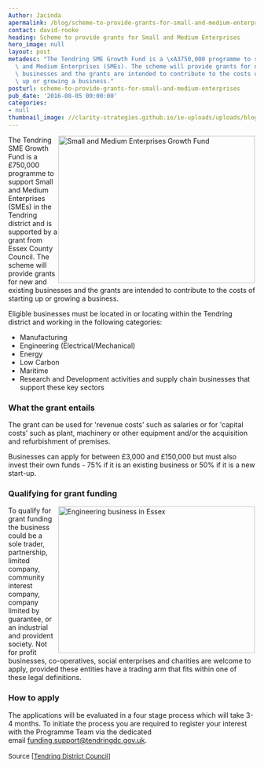 ```yaml
---
Author: Jacinda
apermalink: /blog/scheme-to-provide-grants-for-small-and-medium-enterprises
contact: david-rooke
heading: Scheme to provide grants for Small and Medium Enterprises
hero_image: null
layout: post
metadesc: "The Tendring SME Growth Fund is a \xA3750,000 programme to support Small\
  \ and Medium Enterprises (SMEs). The scheme will provide grants for new and existing\
  \ businesses and the grants are intended to contribute to the costs of starting\
  \ up or growing a business."
posturl: scheme-to-provide-grants-for-small-and-medium-enterprises
pub_date: '2016-08-05 00:00:00'
categories:
- null
thumbnail_image: //clarity-strategies.github.io/ie-uploads/uploads/blog/GRIFO-Radar_mini.jpg
---
```


<p><img alt='Small and Medium Enterprises Growth Fund' src='//clarity-strategies.github.io/ie-uploads/uploads/blog/EX130_700.jpg' style='width: 400px; height: 300px; margin-left: 2px; margin-right: 2px; float: right;'/>The Tendring SME Growth Fund is a £750,000 programme to support Small and Medium Enterprises (SMEs) in the Tendring district and is supported by a grant from Essex County Council. The scheme will provide grants for new and existing businesses and the grants are intended to contribute to the costs of starting up or growing a business.</p><p>Eligible businesses must be located in or locating within the Tendring district and working in the following categories:</p><ul><li>Manufacturing</li><li>Engineering (Electrical/Mechanical)</li><li>Energy</li><li>Low Carbon</li><li>Maritime</li><li>Research and Development activities and supply chain businesses that support these key sectors</li></ul><h3>What the grant entails</h3><p>The grant can be used for 'revenue costs' such as salaries or for 'capital costs' such as plant, machinery or other equipment and/or the acquisition and refurbishment of premises.</p><p>Businesses can apply for between £3,000 and £150,000 but must also invest their own funds - 75% if it is an existing business or 50% if it is a new start-up.</p><h3>Qualifying for grant funding</h3><p><img alt='Engineering business in Essex' src='//clarity-strategies.github.io/ie-uploads/uploads/blog/GRIFO-Radar_400.jpg' style='width: 400px; height: 299px; margin-left: 2px; margin-right: 2px; float: right;'/>To qualify for grant funding the business could be a sole trader, partnership, limited company, community interest company, company limited by guarantee, or an industrial and provident society. Not for profit businesses, co-operatives, social enterprises and charities are welcome to apply, provided these entities have a trading arm that fits within one of these legal definitions.</p><h3>How to apply</h3><p>The applications will be evaluated in a four stage process which will take 3-4 months. To initiate the process you are required to register your interest with the Programme Team via the dedicated email <a href='mailto:funding.support@tendringdc.gov.uk'>funding.support@tendringdc.gov.uk</a>.</p><p><span style='font-size: 13px; line-height: 1.6;'>Source [</span><a href='http://www.tendringdc.gov.uk/business/business-support-development/grants-and-loans/sme-growth-fund' style='font-size: 13px; line-height: 1.6;'>Tendring District Council</a><span style='font-size: 13px; line-height: 1.6;'>]</span></p>